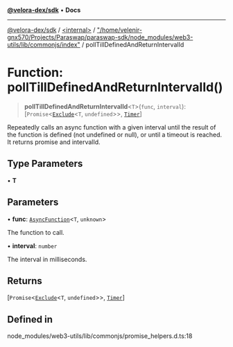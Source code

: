 [**@velora-dex/sdk**](../../../../README.md) • **Docs**

***

[@velora-dex/sdk](../../../../globals.md) / [\<internal\>](../../../README.md) / ["/home/velenir-gnx570/Projects/Paraswap/paraswap-sdk/node\_modules/web3-utils/lib/commonjs/index"](../README.md) / pollTillDefinedAndReturnIntervalId

# Function: pollTillDefinedAndReturnIntervalId()

> **pollTillDefinedAndReturnIntervalId**\<`T`\>(`func`, `interval`): [`Promise`\<[`Exclude`](../../../type-aliases/Exclude.md)\<`T`, `undefined`\>\>, [`Timer`](../type-aliases/Timer.md)]

Repeatedly calls an async function with a given interval until the result of the function is defined (not undefined or null),
or until a timeout is reached. It returns promise and intervalId.

## Type Parameters

• **T**

## Parameters

• **func**: [`AsyncFunction`](../type-aliases/AsyncFunction.md)\<`T`, `unknown`\>

The function to call.

• **interval**: `number`

The interval in milliseconds.

## Returns

[`Promise`\<[`Exclude`](../../../type-aliases/Exclude.md)\<`T`, `undefined`\>\>, [`Timer`](../type-aliases/Timer.md)]

## Defined in

node\_modules/web3-utils/lib/commonjs/promise\_helpers.d.ts:18
